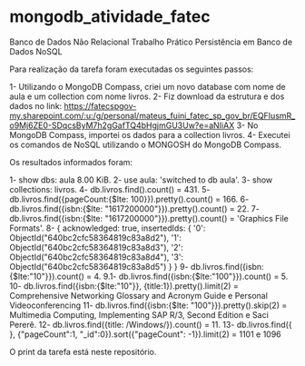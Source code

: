 # mongodb_atividade_fatec

Banco de Dados Não Relacional
Trabalho Prático
Persistência em Banco de Dados NoSQL

Para realização da tarefa foram executadas os seguintes passos:

1- Utilizando o MongoDB Compass, criei um novo database com nome de aula e um collection com nome livros.
2- Fiz download da estrutura e dos dados no link: https://fatecspgov-my.sharepoint.com/:u:/g/personal/mateus_fuini_fatec_sp_gov_br/EQFIusmR_o9Mj6ZE0-SDqcsByM7h2gGafTQ4bHgjmGU3Uw?e=aNIiAX
3- No MongoDB Compass, importei os dados para a collection livros.
4- Executei os comandos de NoSQL utilizando o MONGOSH do MongoDB Compass.

Os resultados informados foram:


1- show dbs: aula 8.00 KiB.
2- use aula: 'switched to db aula'.
3- show collections: livros.
4- db.livros.find().count() = 431.
5- db.livros.find({pageCount:{$lte: 100}}).pretty().count() = 166.
6- db.livros.find({isbn:{$lte: "1617200000"}}).pretty().count() = 22.
7- db.livros.find({isbn:{$lte: "1617200000"}}).pretty().count() = 'Graphics File Formats'.
8- {
  acknowledged: true,
  insertedIds: {
    '0': ObjectId("640bc2cfc58364819c83a8d2"),
    '1': ObjectId("640bc2cfc58364819c83a8d3"),
    '2': ObjectId("640bc2cfc58364819c83a8d4"),
    '3': ObjectId("640bc2cfc58364819c83a8d5")
  }
}
9- db.livros.find({isbn:{$lte:"10"}}).count() = 4.
9.1- db.livros.find({isbn:{$lte:"100"}}).count() = 5.
10- db.livros.find({isbn:{$lte:"10"}}, {title:1}).pretty().limit(2) = Comprehensive Networking Glossary and Acronym Guide e Personal Videoconferencing
11- db.livros.find({isbn:{$lte: "100"}}).pretty().skip(2) = Multimedia Computing, Implementing SAP R/3, Second Edition e Saci Pererê.
12- db.livros.find({title: /Windows/}).count() = 11.
13- db.livros.find({ }, {"pageCount":1, "_id":0}).sort({"pageCount": -1}).limit(2) = 1101 e 1096

O print da tarefa está neste repositório.
